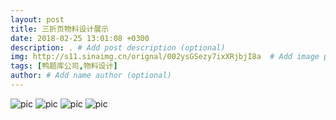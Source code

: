 ```yaml
---
layout: post
title: 三折页物料设计展示
date: 2018-02-25 13:01:08 +0300
description: . # Add post description (optional)
img: http://s11.sinaimg.cn/orignal/002ysGSezy7ixXRjbjI8a  # Add image post (optional)
tags: [鸭题库公司,物料设计]
author: # Add name author (optional)
---
```


![pic](http://imglf4.nosdn.127.net/img/RHMxd2FkeXp5UDJPQTRveDFwUVZEak1rWGFId25xNE02YmdwODZpWmtKQ1RTRlIySjBVMGpBPT0.jpg)
![pic](http://imglf3.nosdn.127.net/img/RHMxd2FkeXp5UDJPQTRveDFwUVZEb25mazRVejZpYlJNMEFyeTd4RTNhbmg2cjFEOVhwcDZRPT0.jpg)
![pic](http://imglf5.nosdn.127.net/img/RHMxd2FkeXp5UDJPQTRveDFwUVZEdlFOTzAvaFFJdEkrWldUNUwvZVhiZWQvWlV0NHdJc0JnPT0.jpg)
![pic](http://imglf5.nosdn.127.net/img/RHMxd2FkeXp5UDJPQTRveDFwUVZEaktQSjJZQmVEbWNwMGxiNy9xRDBNT1BWb3ZWeU1JeEtnPT0.jpg)

